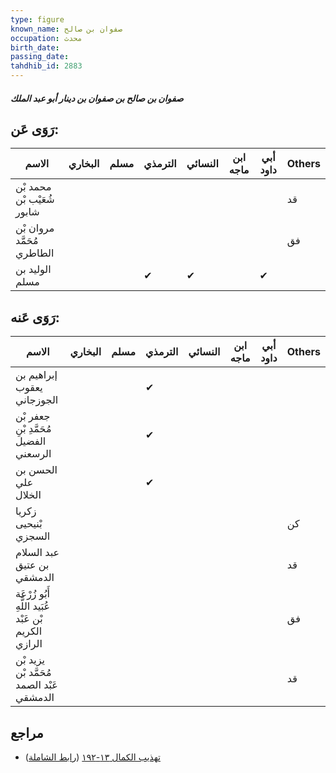 ```yaml
---
type: figure
known_name: صفوان بن صالح
occupation: محدث
birth_date:
passing_date:
tahdhib_id: 2883
---
```

##### صفوان بن صالح بن صفوان بن دينار أبو عبد الملك

## رَوَى عَن:
| الاسم                      | البخاري | مسلم | الترمذي | النسائي | ابن ماجه | أبي داود | Others |
| -------------------------- | ------- | ---- | ------- | ------- | -------- | -------- | ------ |
| محمد بْن شُعَيْب بْن شابور |         |      |         |         |          |          | قد     |
| مروان بْن مُحَمَّد الطاطري |         |      |         |         |          |          | فق     |
| الوليد بن مسلم             |         |      | ✔       | ✔       |          | ✔        |        |
## رَوَى عَنه:
| الاسم                                                | البخاري | مسلم | الترمذي | النسائي | ابن ماجه | أبي داود | Others |
| ---------------------------------------------------- | ------- | ---- | ------- | ------- | -------- | -------- | ------ |
| إبراهيم بن يعقوب الجوزجاني                           |         |      | ✔       |         |          |          |        |
| جعفر بْن مُحَمَّدِ بْنِ الفضيل الرسعني               |         |      | ✔       |         |          |          |        |
| الحسن بن علي الخلال                                  |         |      | ✔       |         |          |          |        |
| زكريا بْنيحيى السجزي                                 |         |      |         |         |          |          | كن     |
| عبد السلام بن عتيق الدمشقي                           |         |      |         |         |          |          | قد     |
| أَبُو زُرْعَة عُبَيد اللَّهِ بْن عَبْد الكريم الرازي |         |      |         |         |          |          | فق     |
| يزيد بْن مُحَمَّد بْن عَبْد الصمد الدمشقي            |         |      |         |         |          |          | قد     |
## مراجع
- [تهذيب الكمال ١٣-١٩٢](obsidian://open?vault=Tahdhib-al-Kamal&file=Figures/٢٨٨٣-صفوان%20بن%20صالح%20بن%20صفوان%20بن%20دينار%20أبو%20عبد%20الملك) ([رابط الشاملة](https://shamela.ws/book/3722/6573))